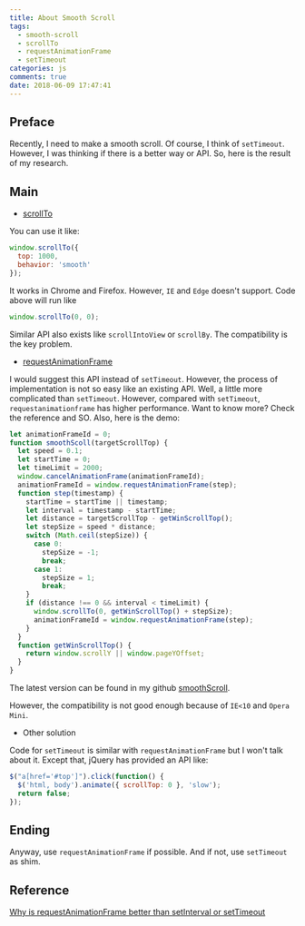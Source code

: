 ```yaml
---
title: About Smooth Scroll
tags:
  - smooth-scroll
  - scrollTo
  - requestAnimationFrame
  - setTimeout
categories: js
comments: true
date: 2018-06-09 17:47:41
---
```


## Preface

Recently, I need to make a smooth scroll. Of course, I think of `setTimeout`. However, I was thinking if there is a better way or API. So, here is the result of my research.

## Main

- [scrollTo][scrollto]

You can use it like:

```javascript
window.scrollTo({
  top: 1000,
  behavior: 'smooth'
});
```

It works in Chrome and Firefox. However, `IE` and `Edge` doesn't support. Code above will run like

```js
window.scrollTo(0, 0);
```

Similar API also exists like `scrollIntoView` or `scrollBy`. The compatibility is the key problem.

- [requestAnimationFrame][requestanimationframe]

I would suggest this API instead of `setTimeout`. However, the process of implementation is not so easy like an existing API. Well, a little more complicated than `setTimeout`. However, compared with `setTimeout`, `requestanimationframe` has higher performance. Want to know more? Check the reference and SO. Also, here is the demo:

```js
let animationFrameId = 0;
function smoothScoll(targetScrollTop) {
  let speed = 0.1;
  let startTime = 0;
  let timeLimit = 2000;
  window.cancelAnimationFrame(animationFrameId);
  animationFrameId = window.requestAnimationFrame(step);
  function step(timestamp) {
    startTime = startTime || timestamp;
    let interval = timestamp - startTime;
    let distance = targetScrollTop - getWinScrollTop();
    let stepSize = speed * distance;
    switch (Math.ceil(stepSize)) {
      case 0:
        stepSize = -1;
        break;
      case 1:
        stepSize = 1;
        break;
    }
    if (distance !== 0 && interval < timeLimit) {
      window.scrollTo(0, getWinScrollTop() + stepSize);
      animationFrameId = window.requestAnimationFrame(step);
    }
  }
  function getWinScrollTop() {
    return window.scrollY || window.pageYOffset;
  }
}
```

The latest version can be found in my github [smoothScroll][smoothscroll].

However, the compatibility is not good enough because of `IE<10` and `Opera Mini`.

- Other solution

Code for `setTimeout` is similar with `requestAnimationFrame` but I won't talk about it. Except that, jQuery has provided an API like:

```js
$("a[href='#top']").click(function() {
  $('html, body').animate({ scrollTop: 0 }, 'slow');
  return false;
});
```

## Ending

Anyway, use `requestAnimationFrame` if possible. And if not, use `setTimeout` as shim.

## Reference

[Why is requestAnimationFrame better than setInterval or setTimeout](https://stackoverflow.com/questions/38709923/why-is-requestanimationframe-better-than-setinterval-or-settimeout)

[scrollto]: https://developer.mozilla.org/en-US/docs/Web/API/Window/scrollTo
[requestanimationframe]: https://developer.mozilla.org/en-US/docs/Web/API/window/requestAnimationFrame
[smoothscroll]: https://github.com/xianshenglu/smoothScroll
